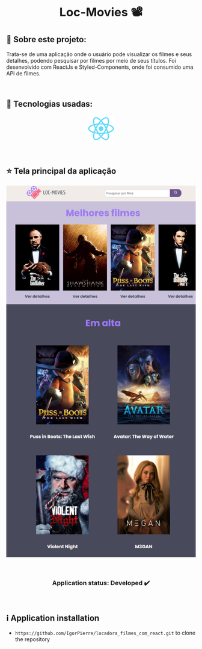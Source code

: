 ## **<h2 align="center"> Loc-Movies 📽️</h2>**


## :pushpin: Sobre este projeto:
Trata-se de uma aplicação onde o usuário pode visualizar os filmes e seus detalhes, podendo pesquisar por filmes por meio de seus títulos. Foi desenvolvido com ReactJs e Styled-Components, onde foi consumido uma API de filmes.

<br>

## :rocket: Tecnologias usadas:
<p align="center">
  <img src="https://github.com/devicons/devicon/blob/master/icons/react/react-original.svg" alt="react"  width="70" height="70"/>
</p>
<br>

## :star: Tela principal da aplicação

<p align="center">
  <img src="./src/assets/fullsize-movies.png" alt="imagem da aplicação" />
</p>

<br>

<h3 align="center"> 
	Application status: Developed ✔️
</h3>
<br>

## :information_source: Application installation
- `https://github.com/IgorPierre/locadora_filmes_com_react.git` to clone the repository

<br>
